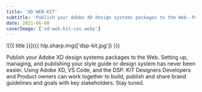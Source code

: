 ```yaml
---
title: 'XD WEB-KIT'
subtitle: 'Publish your Adobe XD design systems packages to the Web--Publish, Share and Collaborate'
date: 2021-06-08
coverImage: ['xd-web-kit-cov.webp']
---
```


![{{ title }}]({{ hlp.sharp.img(['dsp-kit.jpg']) }})

Publish your Adobe XD design systems packages to the Web. Setting up, managing, and publishing your style guide or design system has never been easier. Using Adobe XD, VS Code, and the DSP. KIT Designers Developers and Product owners can work together to build, publish and share brand guidelines and goals with key stakeholders. Stay tuned.
